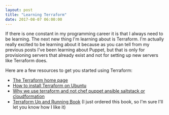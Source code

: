 ```yaml
---
layout: post
title: "Learning Terraform"
date: 2017-08-07 06:00:00
---
```


If there is one constant in my programming career it is that I always need to
be learning. The next new thing I'm learning about is Terraform. I'm actually
really excited to be learning about it because as you can tell from my previous
posts I've been learning about Puppet, but that is only for provisioning
servers that already exist and not for setting up new servers like Terraform
does.

Here are a few resources to get you started using Terraform:

- [The Terraform home page][1]
- [How to install Terraform on Ubuntu][2]
- [Why we use terraform and not chef puppet ansible saltstack or cloudformation][3]
- [Terraform Up and Running Book][4] (I just ordered this book, so I'm sure I'll let you know how I like it)

[1]: https://www.terraform.io/intro/index.html
[2]: https://mangolassi.it/topic/14459/installing-terraform-0-9-11-on-ubuntu-17-04
[3]: https://blog.gruntwork.io/why-we-use-terraform-and-not-chef-puppet-ansible-saltstack-or-cloudformation-7989dad2865c
[4]: http://www.terraformupandrunning.com/
